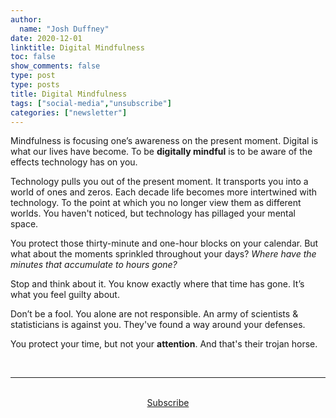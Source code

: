 ```yaml
---
author:
  name: "Josh Duffney"
date: 2020-12-01
linktitle: Digital Mindfulness
toc: false
show_comments: false
type: post
type: posts
title: Digital Mindfulness
tags: ["social-media","unsubscribe"]
categories: ["newsletter"]
---
```


Mindfulness is focusing one’s awareness on the present moment. Digital is what our lives have become. To be **digitally mindful** is to be aware of the effects technology has on you.

Technology pulls you out of the present moment. It transports you into a world of ones and zeros. Each decade life becomes more intertwined with technology. To the point at which you no longer view them as different worlds. You haven't noticed, but technology has pillaged your mental space.
 
You protect those thirty-minute and one-hour blocks on your calendar. But what about the moments sprinkled throughout your days? _Where have the minutes that accumulate to hours gone?_

Stop and think about it. You know exactly where that time has gone. It’s what you feel guilty about. 

Don’t be a fool. You alone are not responsible. An army of scientists & statisticians is against you. They've found a way around your defenses. 

You protect your time, but not your **attention**. And that's their trojan horse.

<br>

---

<br>

<div align="center">
<a href="https://share.mailbrew.com/joshduffney/the-duffney-digest-YkdkmVElQDAP">Subscribe</a>
</div>

<br>